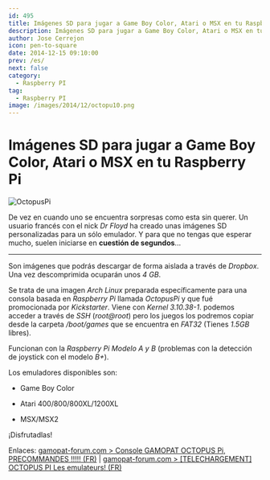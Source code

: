 ```yaml
---
id: 495
title: Imágenes SD para jugar a Game Boy Color, Atari o MSX en tu Raspberry Pi
description: Imágenes SD para jugar a Game Boy Color, Atari o MSX en tu Raspberry Pi
author: Jose Cerrejon
icon: pen-to-square
date: 2014-12-15 09:10:00
prev: /es/
next: false
category:
  - Raspberry PI
tag:
  - Raspberry PI
image: /images/2014/12/octopu10.png
---
```


# Imágenes SD para jugar a Game Boy Color, Atari o MSX en tu Raspberry Pi

![OctopusPi](/images/2014/12/octopu10.png)

De vez en cuando uno se encuentra sorpresas como esta sin querer. Un usuario francés con el nick *Dr Floyd* ha creado unas imágenes SD personalizadas para un sólo emulador. Y para que no tengas que esperar mucho, suelen iniciarse en **cuestión de segundos**...

- - -
Son imágenes que podrás descargar de forma aislada a través de *Dropbox*. Una vez descomprimida ocuparán unos *4 GB*.

Se trata de una imagen *Arch Linux* preparada específicamente para una consola basada en *Raspberry Pi* llamada *OctopusPi* y que fué promocionada por *Kickstarter*. Viene con *Kernel 3.10.38-1*. podemos acceder a través de *SSH* (*root@root*) pero los juegos los podremos copiar desde la carpeta */boot/games* que se encuentra en *FAT32* (Tienes *1.5GB* libres).

Funcionan con la *Raspberry Pi Modelo A y B* (problemas con la detección de joystick con el modelo *B+*).

Los emuladores disponibles son:

* Game Boy Color

* Atari 400/800/800XL/1200XL

* MSX/MSX2


¡Disfrutadlas!

Enlaces: [gamopat-forum.com > Console GAMOPAT OCTOPUS Pi, PRECOMMANDES !!!!! (FR)](http://www.gamopat-forum.com/t71701-console-gamopat-octopus-pi-precommandes) | [gamopat-forum.com > [TELECHARGEMENT] OCTOPUS PI Les emulateurs! (FR)](http://www.gamopat-forum.com/t74221-telechargement-octopus-pi-les-emulateurs)